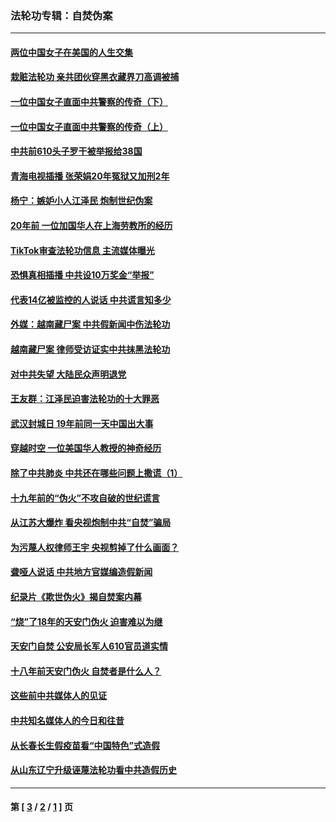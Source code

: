 ### 法轮功专辑：自焚伪案
---
#### [两位中国女子在美国的人生交集](../../pages/nf5562/n13156138.md?08160430) 
#### [栽赃法轮功 亲共团伙穿黑衣藏界刀高调被捕](../../pages/nf5562/n13073780.md?08160430) 
#### [一位中国女子直面中共警察的传奇（下）](../../pages/nf5562/n12989706.md?08160430) 
#### [一位中国女子直面中共警察的传奇（上）](../../pages/nf5562/n12985072.md?08160430) 
#### [中共前610头子罗干被举报给38国](../../pages/nf5562/n12975419.md?08160430) 
#### [青海电视插播 张荣娟20年冤狱又加刑2年](../../pages/nf5562/n12738166.md?08160430) 
#### [杨宁：嫉妒小人江泽民 炮制世纪伪案](../../pages/nf5562/n12724108.md?08160430) 
#### [20年前 一位加国华人在上海劳教所的经历](../../pages/nf5562/n12707932.md?08160430) 
#### [TikTok审查法轮功信息 主流媒体曝光](../../pages/nf5562/n12362336.md?08160430) 
#### [恐惧真相插播 中共设10万奖金“举报”](../../pages/nf5562/n12306396.md?08160430) 
#### [代表14亿被监控的人说话 中共谎言知多少](../../pages/nf5562/n12297484.md?08160430) 
#### [外媒：越南藏尸案 中共假新闻中伤法轮功](../../pages/nf5562/n12264411.md?08160430) 
#### [越南藏尸案 律师受访证实中共抹黑法轮功](../../pages/nf5562/n12261878.md?08160430) 
#### [对中共失望 大陆民众声明退党](../../pages/nf5562/n12187315.md?08160430) 
#### [王友群：江泽民迫害法轮功的十大罪恶](../../pages/nf5562/n12169074.md?08160430) 
#### [武汉封城日 19年前同一天中国出大事](../../pages/nf5562/n12150901.md?08160430) 
#### [穿越时空  一位美国华人教授的神奇经历](../../pages/nf5562/n12097460.md?08160430) 
#### [除了中共肺炎 中共还在哪些问题上撒谎（1）](../../pages/nf5562/n11955770.md?08160430) 
#### [十九年前的“伪火”不攻自破的世纪谎言](../../pages/nf5562/n11813238.md?08160430) 
#### [从江苏大爆炸 看央视炮制中共“自焚”骗局](../../pages/nf5562/n11140275.md?08160430) 
#### [为污蔑人权律师王宇 央视剪掉了什么画面？](../../pages/nf5562/n11130142.md?08160430) 
#### [聋哑人说话 中共地方官媒编造假新闻](../../pages/nf5562/n11006067.md?08160430) 
#### [纪录片《欺世伪火》揭自焚案内幕](../../pages/nf5562/n11002664.md?08160430) 
#### [“烧”了18年的天安门伪火 迫害难以为继](../../pages/nf5562/n10996660.md?08160430) 
#### [天安门自焚 公安局长军人610官员道实情](../../pages/nf5562/n10997098.md?08160430) 
#### [十八年前天安门伪火 自焚者是什么人？](../../pages/nf5562/n10996556.md?08160430) 
#### [这些前中共媒体人的见证](../../pages/nf5562/n10845276.md?08160430) 
#### [中共知名媒体人的今日和往昔](../../pages/nf5562/n10843569.md?08160430) 
#### [从长春长生假疫苗看“中国特色”式造假](../../pages/nf5562/n10684053.md?08160430) 
#### [从山东辽宁升级诬蔑法轮功看中共造假历史](../../pages/nf5562/n10668272.md?08160430) 

---
#### 第 [ [3](./3.md?08160430) / [2](./2.md?08160430) / [1](./1.md?08160430) ] 页
